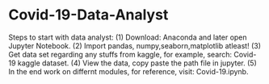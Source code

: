 # Covid-19-Data-Analyst
Steps to start with data analyst:
(1) Download: Anaconda and later open Jupyter Notebook.
(2) Import pandas, numpy,seaborn,matplotlib atleast!
(3) Get data set regarding any stuffs from kaggle, for example, search: Covid-19 kaggle dataset.
(4) View the data, copy paste the path file in jupyter.
(5) In the end work on differnt modules, for reference, visit: Covid-19.ipynb.
